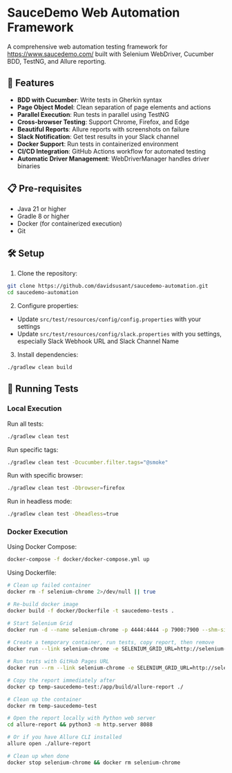 # SauceDemo Web Automation Framework

A comprehensive web automation testing framework for https://www.saucedemo.com/ built with Selenium WebDriver, Cucumber BDD, TestNG, and Allure reporting.

## 🚀 Features

- **BDD with Cucumber**: Write tests in Gherkin syntax
- **Page Object Model**: Clean separation of page elements and actions
- **Parallel Execution**: Run tests in parallel using TestNG
- **Cross-browser Testing**: Support Chrome, Firefox, and Edge
- **Beautiful Reports**: Allure reports with screenshots on failure
- **Slack Notification**: Get test results in your Slack channel
- **Docker Support**: Run tests in containerized environment
- **CI/CD Integration**: GitHub Actions workflow for automated testing
- **Automatic Driver Management**: WebDriverManager handles driver binaries

## 📋 Pre-requisites

- Java 21 or higher
- Gradle 8 or higher
- Docker (for containerized execution)
- Git

## 🛠️ Setup

1. Clone the repository:
```bash
git clone https://github.com/davidsusant/saucedemo-automation.git
cd saucedemo-automation
```

2. Configure properties:
- Update `src/test/resources/config/config.properties` with your settings
- Update `src/test/resources/config/slack.properties` with you settings, especially Slack Webhook URL and Slack Channel Name

3. Install dependencies:
```bash
./gradlew clean build
```

## 🏃 Running Tests

### Local Execution

Run all tests:
```bash
./gradlew clean test
```

Run specific tags:
```bash
./gradlew clean test -Dcucumber.filter.tags="@smoke"
```

Run with specific browser:
```bash
./gradlew clean test -Dbrowser=firefox
```

Run in headless mode:
```bash
./gradlew clean test -Dheadless=true
```

### Docker Execution

Using Docker Compose:
```bash
docker-compose -f docker/docker-compose.yml up
```

Using Dockerfile:
```bash
# Clean up failed container
docker rm -f selenium-chrome 2>/dev/null || true

# Re-build docker image
docker build -f docker/Dockerfile -t saucedemo-tests .

# Start Selenium Grid
docker run -d --name selenium-chrome -p 4444:4444 -p 7900:7900 --shm-size=2gb seleniarm/standalone-chromium:latest
  
# Create a temporary container, run tests, copy report, then remove
docker run --link selenium-chrome -e SELENIUM_GRID_URL=http://selenium-chrome:4444 -v $(pwd)/allure-results:/app/allure-results --name temp-saucedemo-test saucedemo-tests

# Run tests with GitHub Pages URL
docker run --rm --link selenium-chrome -e SELENIUM_GRID_URL=http://selenium-chrome:4444 -e ALLURE_REPORT_URL=https://davidsusant.github.io/saucedemo-automation -v $(pwd)/allure-results:/app/allure-results saucedemo-tests

# Copy the report immediately after
docker cp temp-saucedemo-test:/app/build/allure-report ./

# Clean up the container
docker rm temp-saucedemo-test

# Open the report locally with Python web server
cd allure-report && python3 -m http.server 8088

# Or if you have Allure CLI installed
allure open ./allure-report

# Clean up when done
docker stop selenium-chrome && docker rm selenium-chrome
```